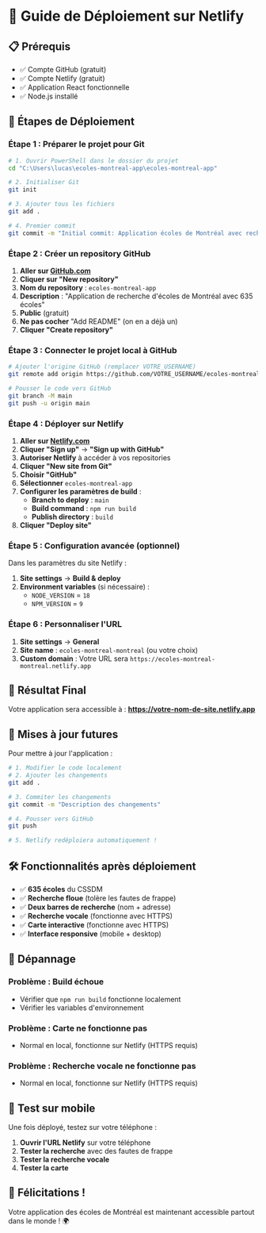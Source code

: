 # 🚀 Guide de Déploiement sur Netlify

## 📋 Prérequis
- ✅ Compte GitHub (gratuit)
- ✅ Compte Netlify (gratuit)
- ✅ Application React fonctionnelle
- ✅ Node.js installé

## 🔧 Étapes de Déploiement

### **Étape 1 : Préparer le projet pour Git**

```bash
# 1. Ouvrir PowerShell dans le dossier du projet
cd "C:\Users\lucas\ecoles-montreal-app\ecoles-montreal-app"

# 2. Initialiser Git
git init

# 3. Ajouter tous les fichiers
git add .

# 4. Premier commit
git commit -m "Initial commit: Application écoles de Montréal avec recherche floue"
```

### **Étape 2 : Créer un repository GitHub**

1. **Aller sur [GitHub.com](https://github.com)**
2. **Cliquer sur "New repository"**
3. **Nom du repository** : `ecoles-montreal-app`
4. **Description** : "Application de recherche d'écoles de Montréal avec 635 écoles"
5. **Public** (gratuit)
6. **Ne pas cocher** "Add README" (on en a déjà un)
7. **Cliquer "Create repository"**

### **Étape 3 : Connecter le projet local à GitHub**

```bash
# Ajouter l'origine GitHub (remplacer VOTRE_USERNAME)
git remote add origin https://github.com/VOTRE_USERNAME/ecoles-montreal-app.git

# Pousser le code vers GitHub
git branch -M main
git push -u origin main
```

### **Étape 4 : Déployer sur Netlify**

1. **Aller sur [Netlify.com](https://netlify.com)**
2. **Cliquer "Sign up"** → **"Sign up with GitHub"**
3. **Autoriser Netlify** à accéder à vos repositories
4. **Cliquer "New site from Git"**
5. **Choisir "GitHub"**
6. **Sélectionner** `ecoles-montreal-app`
7. **Configurer les paramètres de build** :
   - **Branch to deploy** : `main`
   - **Build command** : `npm run build`
   - **Publish directory** : `build`
8. **Cliquer "Deploy site"**

### **Étape 5 : Configuration avancée (optionnel)**

Dans les paramètres du site Netlify :

1. **Site settings** → **Build & deploy**
2. **Environment variables** (si nécessaire) :
   - `NODE_VERSION` = `18`
   - `NPM_VERSION` = `9`

### **Étape 6 : Personnaliser l'URL**

1. **Site settings** → **General**
2. **Site name** : `ecoles-montreal-montreal` (ou votre choix)
3. **Custom domain** : Votre URL sera `https://ecoles-montreal-montreal.netlify.app`

## 🎯 **Résultat Final**

Votre application sera accessible à :
**https://votre-nom-de-site.netlify.app**

## 🔄 **Mises à jour futures**

Pour mettre à jour l'application :

```bash
# 1. Modifier le code localement
# 2. Ajouter les changements
git add .

# 3. Commiter les changements
git commit -m "Description des changements"

# 4. Pousser vers GitHub
git push

# 5. Netlify redéploiera automatiquement !
```

## 🛠️ **Fonctionnalités après déploiement**

- ✅ **635 écoles** du CSSDM
- ✅ **Recherche floue** (tolère les fautes de frappe)
- ✅ **Deux barres de recherche** (nom + adresse)
- ✅ **Recherche vocale** (fonctionne avec HTTPS)
- ✅ **Carte interactive** (fonctionne avec HTTPS)
- ✅ **Interface responsive** (mobile + desktop)

## 🚨 **Dépannage**

### **Problème : Build échoue**
- Vérifier que `npm run build` fonctionne localement
- Vérifier les variables d'environnement

### **Problème : Carte ne fonctionne pas**
- Normal en local, fonctionne sur Netlify (HTTPS requis)

### **Problème : Recherche vocale ne fonctionne pas**
- Normal en local, fonctionne sur Netlify (HTTPS requis)

## 📱 **Test sur mobile**

Une fois déployé, testez sur votre téléphone :
1. **Ouvrir l'URL Netlify** sur votre téléphone
2. **Tester la recherche** avec des fautes de frappe
3. **Tester la recherche vocale**
4. **Tester la carte**

## 🎉 **Félicitations !**

Votre application des écoles de Montréal est maintenant accessible partout dans le monde ! 🌍
